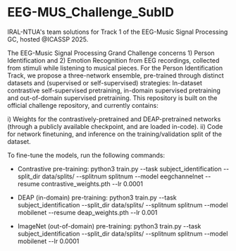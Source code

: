 # EEG-MUS_Challenge_SubID
IRAL-NTUA's team solutions for Track 1 of the EEG-Music Signal Processing GC, hosted @ICASSP 2025.

The EEG-Music Signal Processing Grand Challenge concerns 1) Person Identification and 2) Emotion Recognition from EEG recordings, collected from stimuli while listening to musical pieces. For the Person Identification Track, we propose a three-network ensemble, pre-trained through distinct datasets and (supervised or self-supervised) strategies: In-dataset contrastive self-supervised pretraining, in-domain supervised pretraining and out-of-domain supervised pretraining. This repository is built on the official challenge repository, and currently contains:

i) Weights for the contrastively-pretrained and DEAP-pretrained networks (through a publicly available checkpoint, and are loaded in-code).
ii) Code for network finetuning, and inference on the training/validation split of the dataset.

To fine-tune the models, run the following commands:

- Contrastive pre-training: python3 train.py --task subject_identification --split_dir data/splits/ --splitnum splitnum --model eegchannelnet --resume contrastive_weights.pth --lr 0.0001
  
- DEAP (in-domain) pre-training: python3 train.py --task subject_identification --split_dir data/splits/ --splitnum  splitnum --model mobilenet --resume deap_weights.pth --lr 0.001

- ImageNet (out-of-domain) pre-training: python3 train.py --task subject_identification --split_dir data/splits/ --splitnum splitnum --model mobilenet --lr 0.0001

